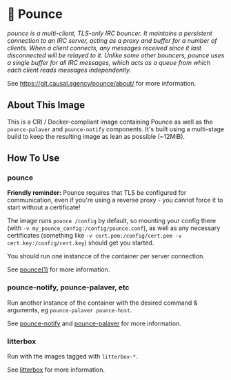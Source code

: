# 🐾 Pounce

_pounce is a multi-client, TLS-only IRC bouncer. It maintains a persistent connection to an IRC server, acting as a proxy and buffer for a number of clients. When a client connects, any messages received since it last disconnected will be relayed to it. Unlike some other bouncers, pounce uses a single buffer for all IRC messages, which acts as a queue from which each client reads messages independently._

See https://git.causal.agency/pounce/about/ for more information.

## About This Image

This is a CRI / Docker-compliant image containing Pounce as well as the `pounce-palaver` and `pounce-notify` components. It's built using a multi-stage build to keep the resulting image as lean as possible (~12MiB).

## How To Use

### pounce
**Friendly reminder:** Pounce requires that TLS be configured for communication, even if you're using a reverse proxy - you cannot force it to start without a certificate!

The image runs `pounce /config` by default, so mounting your config there (with `-v my_pounce_config:/config/pounce.conf`), as well as any necessary certificates (something like `-v cert.pem:/config/cert.pem -v cert.key:/config/cert.key`) should get you started.

You should run one instancce of the container per server connection.

See [pounce(1)](https://git.causal.agency/pounce/about/pounce.1) for more information.

### pounce-notify, pounce-palaver, etc

Run another instance of the container with the desired command & arguments, eg `pounce-palaver pounce-host`.

See [pounce-notify](https://git.causal.agency/pounce/about/pounce-notify.1) and [pounce-palaver](https://git.causal.agency/pounce/about/pounce-notify.1) for more information.

### litterbox

Run with the images tagged with `litterbox-*`.

See [litterbox](https://git.causal.agency/litterbox/about/litterbox.1) for more information.

